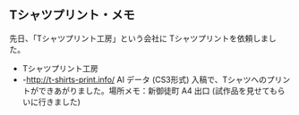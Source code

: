 ## Tシャツプリント・メモ

先日、「Tシャツプリント工房」という会社に Tシャツプリントを依頼しました。
* Tシャツプリント工房
* -http://t-shirts-print.info/
AI データ (CS3形式) 入稿で、Tシャツへのプリントができあがりました。場所メモ：新御徒町 A4 出口 (試作品を見せてもらいに行きました)
